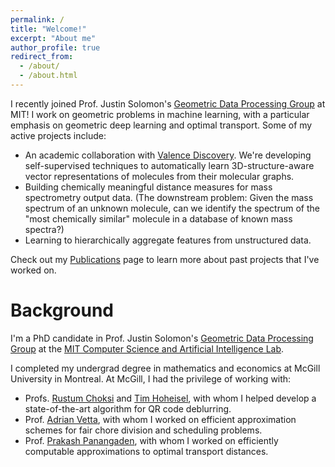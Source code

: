 ```yaml
---
permalink: /
title: "Welcome!"
excerpt: "About me"
author_profile: true
redirect_from: 
  - /about/
  - /about.html
---
```


I recently joined Prof. Justin Solomon's [Geometric Data Processing Group](https://groups.csail.mit.edu/gdpgroup/) at MIT! I work on geometric problems in machine learning, with a particular emphasis on geometric deep learning and optimal transport. Some of my active projects include:

- An academic collaboration with [Valence Discovery](https://www.valencediscovery.com/). We're developing self-supervised techniques to automatically learn 3D-structure-aware vector representations of molecules from their molecular graphs.
- Building chemically meaningful distance measures for mass spectrometry output data. (The downstream problem: Given the mass spectrum of an unknown molecule, can we identify the spectrum of the "most chemically similar" molecule in a database of known mass spectra?)
- Learning to hierarchically aggregate features from unstructured data.

Check out my [Publications](https://cscarv.github.io/publications) page to learn more about past projects that I've worked on.

Background
======
I'm a PhD candidate in Prof. Justin Solomon's [Geometric Data Processing Group](https://groups.csail.mit.edu/gdpgroup/) at the [MIT Computer Science and Artificial Intelligence Lab](https://www.csail.mit.edu/).

I completed my undergrad degree in mathematics and economics at McGill University in Montreal. At McGill, I had the privilege of working with:

- Profs. [Rustum Choksi](http://www.math.mcgill.ca/rchoksi/) and [Tim Hoheisel](http://www.math.mcgill.ca/hoheisel/), with whom I helped develop a state-of-the-art algorithm for QR code deblurring.
- Prof. [Adrian Vetta](http://www.math.mcgill.ca/vetta/), with whom I worked on efficient approximation schemes for fair chore division and scheduling problems.
- Prof. [Prakash Panangaden](https://www.cs.mcgill.ca/~prakash/), with whom I worked on efficiently computable approximations to optimal transport distances.
